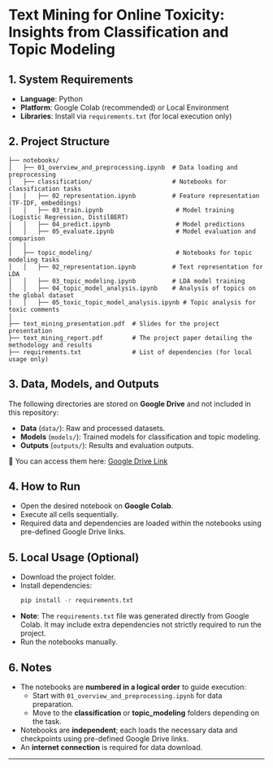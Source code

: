 # Text Mining for Online Toxicity: Insights from Classification and Topic Modeling

## 1. System Requirements
- **Language**: Python
- **Platform**: Google Colab (recommended) or Local Environment
- **Libraries**: Install via `requirements.txt` (for local execution only)

## 2. Project Structure
```
├── notebooks/
│   ├── 01_overview_and_preprocessing.ipynb  # Data loading and preprocessing
│   ├── classification/                      # Notebooks for classification tasks
│   │   ├── 02_representation.ipynb          # Feature representation (TF-IDF, embeddings)
│   │   ├── 03_train.ipynb                    # Model training (Logistic Regression, DistilBERT)
│   │   ├── 04_predict.ipynb                  # Model predictions
│   │   ├── 05_evaluate.ipynb                 # Model evaluation and comparison
│   │
│   ├── topic_modeling/                       # Notebooks for topic modeling tasks
│   │   ├── 02_representation.ipynb          # Text representation for LDA
│   │   ├── 03_topic_modeling.ipynb          # LDA model training
│   │   ├── 04_topic_model_analysis.ipynb    # Analysis of topics on the global dataset
│   │   ├── 05_toxic_topic_model_analysis.ipynb # Topic analysis for toxic comments
│
├── text_mining_presentation.pdf  # Slides for the project presentation
├── text_mining_report.pdf        # The project paper detailing the methodology and results
├── requirements.txt              # List of dependencies (for local usage only)
```
## 3. Data, Models, and Outputs
The following directories are stored on **Google Drive** and not included in this repository:
- **Data** (`data/`): Raw and processed datasets.
- **Models** (`models/`): Trained models for classification and topic modeling.
- **Outputs** (`outputs/`): Results and evaluation outputs.

📂 You can access them here: [Google Drive Link](https://drive.google.com/drive/folders/1VH4K_5kkqcp9m_Kdi2XjrbTkCf8OYlzo?usp=drive_link)

## 4. How to Run
- Open the desired notebook on **Google Colab**.
- Execute all cells sequentially.
- Required data and dependencies are loaded within the notebooks using pre-defined Google Drive links.

## 5. Local Usage (Optional)
- Download the project folder.
- Install dependencies:
  ```bash
  pip install -r requirements.txt
  ```
- **Note**: The `requirements.txt` file was generated directly from Google Colab.
  It may include extra dependencies not strictly required to run the project.
- Run the notebooks manually.

## 6. Notes
- The notebooks are **numbered in a logical order** to guide execution:
  - Start with `01_overview_and_preprocessing.ipynb` for data preparation.
  - Move to the **classification** or **topic_modeling** folders depending on the task.
- Notebooks are **independent**; each loads the necessary data and checkpoints using pre-defined Google Drive links.
- An **internet connection** is required for data download.

---


